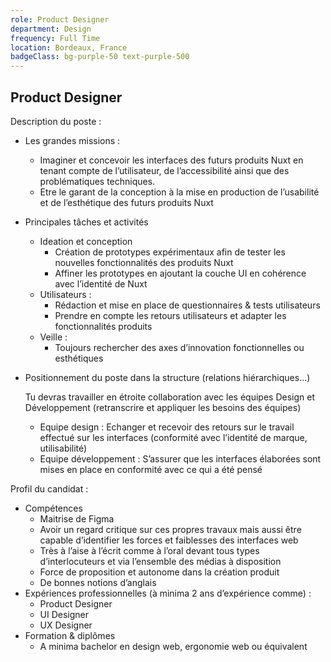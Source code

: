 ```yaml
---
role: Product Designer
department: Design
frequency: Full Time
location: Bordeaux, France
badgeClass: bg-purple-50 text-purple-500
---
```


## Product Designer

Description du poste :

- Les grandes missions :
    - Imaginer et concevoir les interfaces des futurs produits Nuxt en tenant compte de l’utilisateur, de l’accessibilité ainsi que des problématiques techniques.
    - Etre le garant de la conception à la mise en production de l’usabilité et de l’esthétique des futurs produits Nuxt
    
- Principales tâches et activités
    - Ideation et conception
        - Création de prototypes expérimentaux afin de tester les nouvelles fonctionnalités des produits Nuxt
        - Affiner les prototypes en ajoutant la couche UI en cohérence avec l’identité de Nuxt
    - Utilisateurs :
        - Rédaction et mise en place de questionnaires & tests utilisateurs
        - Prendre en compte les retours utilisateurs et adapter les fonctionnalités produits
    - Veille :
        - Toujours rechercher des axes d’innovation fonctionnelles ou esthétiques
        
- Positionnement du poste dans la structure (relations hiérarchiques...)
    
    Tu devras travailler en étroite collaboration avec les équipes Design et Développement (retranscrire et appliquer les besoins des équipes)
    
    - Equipe design : Echanger et recevoir des retours sur le travail effectué sur les interfaces (conformité avec l’identité de marque, utilisabilité)
    - Equipe développement : S’assurer que les interfaces élaborées sont mises en place en conformité avec ce qui a été pensé

Profil du candidat :

- Compétences
    - Maitrise de Figma
    - Avoir un regard critique sur ces propres travaux mais aussi être capable d’identifier les forces et faiblesses des interfaces web
    - Très à l’aise à l’écrit comme à l’oral devant tous types d’interlocuteurs et via l’ensemble des médias à disposition
    - Force de proposition et autonome dans la création produit
    - De bonnes notions d’anglais
- Expériences professionnelles (à minima 2 ans d’expérience comme) :
    - Product Designer
    - UI Designer
    - UX Designer
- Formation & diplômes
    - A minima bachelor en design web, ergonomie web ou équivalent
